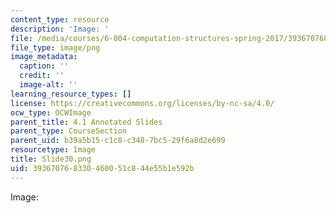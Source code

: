 ```yaml
---
content_type: resource
description: 'Image: '
file: /media/courses/6-004-computation-structures-spring-2017/393670768330460051c844e55b1e592b_Slide30.png
file_type: image/png
image_metadata:
  caption: ''
  credit: ''
  image-alt: ''
learning_resource_types: []
license: https://creativecommons.org/licenses/by-nc-sa/4.0/
ocw_type: OCWImage
parent_title: 4.1 Annotated Slides
parent_type: CourseSection
parent_uid: b39a5b15-c1c8-c348-7bc5-29f6a8d2e699
resourcetype: Image
title: Slide30.png
uid: 39367076-8330-4600-51c8-44e55b1e592b
---
```

Image: 